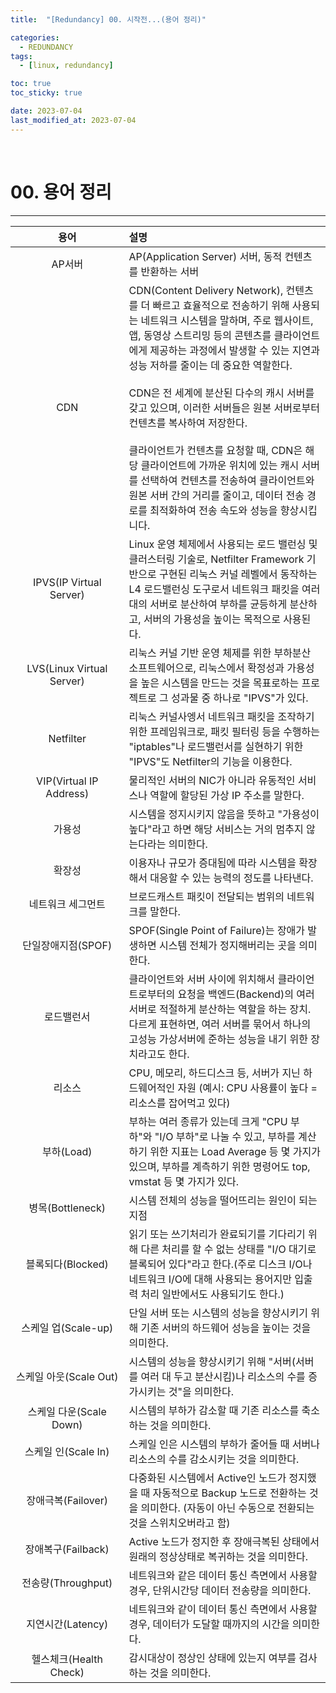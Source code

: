```yaml
---
title:  "[Redundancy] 00. 시작전...(용어 정리)"

categories:
  - REDUNDANCY
tags:
  - [linux, redundancy]

toc: true
toc_sticky: true

date: 2023-07-04
last_modified_at: 2023-07-04
---
```

<br>

# 00. 용어 정리
---

<style>
table {
    font-size: 12pt;
}
table th:first-of-type {
    width: 5%;
}
table th:nth-of-type(2) {
    width: 15%;
}
table th:nth-of-type(3) {
    width: 50%;
}
table th:nth-of-type(4) {
    width: 30%;
}
big {
    font-size: 15pt;
}
small { 
    font-size: 18px 
}
</style>

| 용어 | 설명 |
| :---: | :--- |
| AP서버 | AP(Application Server) 서버, 동적 컨텐츠를 반환하는 서버 |
| CDN | CDN(Content Delivery Network), 컨텐츠를 더 빠르고 효율적으로 전송하기 위해 사용되는 네트워크 시스템을 말하며, 주로 웹사이트, 앱, 동영상 스트리밍 등의 콘텐츠를 클라이언트에게 제공하는 과정에서 발생할 수 있는 지연과 성능 저하를 줄이는 데 중요한 역할한다. <br><br> CDN은 전 세계에 분산된 다수의 캐시 서버를 갖고 있으며, 이러한 서버들은 원본 서버로부터 컨텐츠를 복사하여 저장한다.<br><br> 클라이언트가 컨텐츠를 요청할 때, CDN은 해당 클라이언트에 가까운 위치에 있는 캐시 서버를 선택하여 컨텐츠를 전송하여 클라이언트와 원본 서버 간의 거리를 줄이고, 데이터 전송 경로를 최적화하여 전송 속도와 성능을 향상시킵니다. |
| IPVS(IP Virtual Server) | Linux 운영 체제에서 사용되는 로드 밸런싱 및 클러스터링 기술로, Netfilter Framework 기반으로 구현된 리눅스 커널 레벨에서 동작하는 L4 로드밸런싱 도구로서 네트워크 패킷을 여러 대의 서버로 분산하여 부하를 균등하게 분산하고, 서버의 가용성을 높이는 목적으로 사용된다. |
| LVS(Linux Virtual Server) | 리눅스 커널 기반 운영 체제를 위한 부하분산 소프트웨어으로, 리눅스에서 확정성과 가용성을 높은 시스템을 만드는 것을 목표로하는 프로젝트로 그 성과물 중 하나로 "IPVS"가 있다. |
| Netfilter | 리눅스 커널사엥서 네트워크 패킷을 조작하기 위한 프레임워크로, 패킷 필터링 등을 수행하는 "iptables"나 로드밸런서를 실현하기 위한 "IPVS"도 Netfilter의 기능을 이용한다. |
| VIP(Virtual IP Address) | 물리적인 서버의 NIC가 아니라 유동적인 서비스나 역할에 할당된 가상 IP 주소를 말한다. |
| 가용성 | 시스템을 정지시키지 않음을 뜻하고 "가용성이 높다"라고 하면 해당 서비스는 거의 멈추지 않는다라는 의미한다. |
| 확장성 | 이용자나 규모가 증대됨에 따라 시스템을 확장해서 대응할 수 있는 능력의 정도를 나타낸다. |
| 네트워크 세그먼트 | 브로드캐스트 패킷이 전달되는 범위의 네트워크를 말한다. |
| 단일장애지점(SPOF) | SPOF(Single Point of Failure)는 장애가 발생하면 시스템 전체가 정지해버리는 곳을 의미한다. |
| 로드밸런서 | 클라이언트와 서버 사이에 위치해서 클라이언트로부터의 요청을 백엔드(Backend)의 여러 서버로 적절하게 분산하는 역할을 하는 장치. 다르게 표현하면, 여러 서버를 묶어서 하나의 고성능 가상서버에 준하는 성능을 내기 위한 장치라고도 한다. |
| 리소스 | CPU, 메모리, 하드디스크 등, 서버가 지닌 하드웨어적인 자원 (예시: CPU 사용률이 높다 = 리소스를 잡어먹고 있다) |
| 부하(Load) | 부하는 여러 종류가 있는데 크게 "CPU 부하"와 "I/O 부하"로 나눌 수 있고, 부하를 계산하기 위한 지표는 Load Average 등 몇 가지가 있으며, 부하를 계측하기 위한 명령어도 top, vmstat 등 몇 가지가 있다. |
| 병목(Bottleneck) | 시스템 전체의 성능을 떨어뜨리는 원인이 되는 지점 |
| 블록되다(Blocked) | 읽기 또는 쓰기처리가 완료되기를 기다리기 위해 다른 처리를 할 수 없는 상태를 "I/O 대기로 블록되어 있다"라고 한다.(주로 디스크 I/O나 네트워크 I/O에 대해 사용되는 용어지만 입출력 처리 일반에서도 사용되기도 한다.) |
| 스케일 업(Scale-up) | 단일 서버 또는 시스템의 성능을 향상시키기 위해 기존 서버의 하드웨어 성능을 높이는 것을 의미한다. |
| 스케일 아웃(Scale Out) | 시스템의 성능을 향상시키기 위해 "서버(서버를 여러 대 두고 분산시킴)나 리소스의 수를 증가시키는 것"을 의미한다. |
| 스케일 다운(Scale Down) | 시스템의 부하가 감소할 때 기존 리소스를 축소하는 것을 의미한다. |
| 스케일 인(Scale In) | 스케일 인은 시스템의 부하가 줄어들 때 서버나 리소스의 수를 감소시키는 것을 의미한다. |
| 장애극복(Failover) | 다중화된 시스템에서 Active인 노드가 정지했을 때 자동적으로 Backup 노드로 전환하는 것을 의미한다. (자동이 아닌 수동으로 전환되는 것을 스위치오버라고 함) |
| 장애복구(Failback) | Active 노드가 정지한 후 장애극복된 상태에서 원래의 정상상태로 복귀하는 것을 의미한다. |
| 전송량(Throughput) | 네트워크와 같은 데이터 통신 측면에서 사용할 경우, 단위시간당 데이터 전송량을 의미한다. |
| 지연시간(Latency) | 네트워크와 같이 데이터 통신 측면에서 사용할 경우, 데이터가 도달할 때까지의 시간을 의미한다. |
| 헬스체크(Health Check) | 감시대상이 정상인 상태에 있는지 여부를 검사하는 것을 의미한다. |

<br>